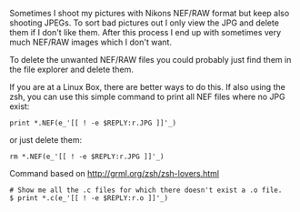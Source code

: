 Sometimes I shoot my pictures with Nikons NEF/RAW format but keep also shooting JPEGs. To sort bad pictures out I only view the JPG and delete them if I don't like them. After this process I end up with sometimes very much NEF/RAW images which I don't want.

To delete the unwanted NEF/RAW files you could probably just find them in the file explorer and delete them.

If you are at a Linux Box, there are better ways to do this. If also using the zsh, you can use this simple command to print all NEF files where no JPG exist: 

    print *.NEF(e_'[[ ! -e $REPLY:r.JPG ]]'_)

or just delete them:

    rm *.NEF(e_'[[ ! -e $REPLY:r.JPG ]]'_)

Command based on http://grml.org/zsh/zsh-lovers.html

    # Show me all the .c files for which there doesn't exist a .o file.
    $ print *.c(e_'[[ ! -e $REPLY:r.o ]]'_)
